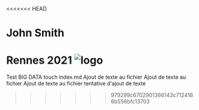 <<<<<<< HEAD
# John Smith
Rennes 2021
![logo](https://intranet.univ-rennes2.fr/sites/default/files/resize/UHB/SERVICE-COMMUNICATION/logor2-noir-150x147.png)
=======
Test BIG DATA touch index.md
Ajout de texte au fichier
Ajout de texte au fichier
Ajout de texte au fichier
tentative d'ajout de texte
>>>>>>> 979299c6702901366143c7124166b556bfc13703
